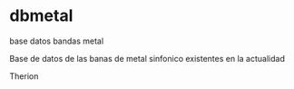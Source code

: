 # dbmetal

base datos bandas metal

Base de datos de las banas de metal sinfonico existentes en la actualidad

Therion
